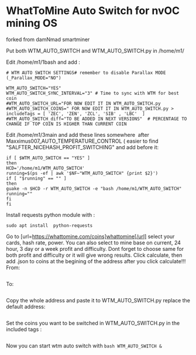 # WhatToMine Auto Switch for nvOC mining OS
forked from damNmad smartminer

Put both WTM_AUTO_SWITCH and WTM_AUTO_SWITCH.py in /home/m1/


Edit /home/m1/1bash and add :
```
# WTM AUTO SWITCH SETTINGS# remember to disable Parallax MODE (_Parallax_MODE="NO")
 
WTM_AUTO_SWITCH="YES"
WTM_AUTO_SWITCH_SYNC_INTERVAL="3" # Time to sync with WTM for best coin
#WTM_AUTO_SWITCH_URL="FOR NOW EDIT IT IN WTM_AUTO_SWITCH.py
#WTM_AUTO_SWITCH_COINS=" FOR NOW EDIT IT IN WTM_AUTO_SWITCH.py > includeTags = [ 'ZEC', 'ZEN', 'ZCL', 'SIB' , 'LBC'  ]
#WTM_AUTO_SWITCH_diff="TO BE ADDED IN NEXT VERSIONS"  # PERCENTAGE TO CHANGE IF TOP COIN IS HIGHER THAN CURRENT COIN 
```

Edit /home/m1/3main and add these lines somewhere  after Maxximus007_AUTO_TEMPERATURE_CONTROL ( easier to find "SALFTER_NICEHASH_PROFIT_SWITCHING" and add before it:
```
if [ $WTM_AUTO_SWITCH == "YES" ]
then
HCD='/home/m1/WTM_AUTO_SWITCH'
running=$(ps -ef | awk '$NF~"WTM_AUTO_SWITCH" {print $2}')
if [ "$running" == "" ]
then
guake -n $HCD -r WTM_AUTO_SWITCH -e "bash /home/m1/WTM_AUTO_SWITCH"
running=""
fi
fi
```
Install requests python module with :
```
sudo apt install  python-requests
```

Go to [url=https://whattomine.com/coins]whattomine[/url] select your cards, hash rate, power.
You can also select to mine base on current, 24 hour, 3 day or a week profit and difficulty. 
Dont forget to choose same for both profit and difficulty or it will give wrong results.
Click calculate, then add .json to coins at the begining of the address after you click calculate!!!
From:
```https://whattomine.com/coins?utf8=✓&adapt_q_280x=0....
```
To: 
```https://whattomine.com/coins.json?utf8=✓&adapt_q_280x=0&adapt_q_380=0&adapt_q_fury=0&adapt_q
```
 
Copy the whole address and paste it to WTM_AUTO_SWITCH.py replace the default address:

```data = requests.get("https://whattomine.com/coins.json");
```
Set the coins you want to be switched in WTM_AUTO_SWITCH.py in the included tags :

```includeTags = [ 'ZEC', 'ZEN', 'ZCL', 'SIB' , 'LBC'  ]
```

Now you can start wtm auto switch with 
```bash WTM_AUTO_SWITCH &```
